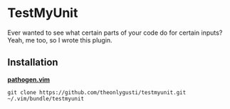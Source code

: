 # TestMyUnit

Ever wanted to see what certain parts of your code do for certain inputs? Yeah, me too, so I wrote this plugin.

## Installation

**[pathogen.vim](https://github.com/tpope/vim-pathogen)**

    git clone https://github.com/theonlygusti/testmyunit.git ~/.vim/bundle/testmyunit

